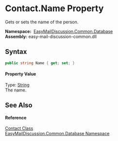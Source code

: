 Contact.Name Property
=====================
Gets or sets the name of the person.

  **Namespace:**  [EasyMailDiscussion.Common.Database][1]  
  **Assembly:** easy-mail-discussion-common.dll

Syntax
------

```csharp
public string Name { get; set; }
```

#### Property Value
Type: [String][2]  
 The name. 

See Also
--------

#### Reference
[Contact Class][3]  
[EasyMailDiscussion.Common.Database Namespace][1]  

[1]: ../README.md
[2]: https://docs.microsoft.com/dotnet/api/system.string
[3]: README.md